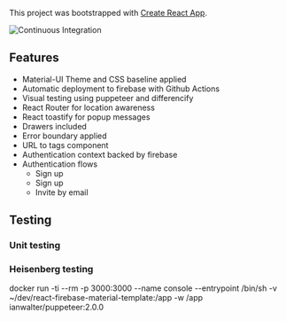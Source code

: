 This project was bootstrapped with [Create React App](https://github.com/facebook/create-react-app).

![Continuous Integration](https://github.com/smorgrav/react-firebase-material-template/workflows/Continuous%20Integration/badge.svg)

## Features

* Material-UI Theme and CSS baseline applied 
* Automatic deployment to firebase with Github Actions
* Visual testing using puppeteer and differencify
* React Router for location awareness
* React toastify for popup messages
* Drawers included  
* Error boundary applied
* URL to tags component
* Authentication context backed by firebase
* Authentication flows
   * Sign up
   * Sign up
   * Invite by email
   
## Testing
### Unit testing

### Heisenberg testing

docker run -ti --rm -p 3000:3000 --name console --entrypoint /bin/sh -v ~/dev/react-firebase-material-template:/app -w /app ianwalter/puppeteer:2.0.0 
      
 